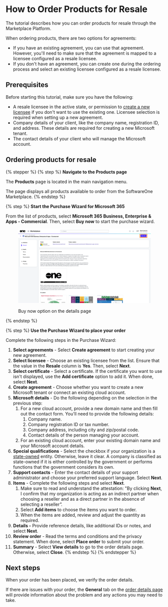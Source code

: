 # How to Order Products for Resale

The tutorial describes how you can order products for resale through the Marketplace Platform.&#x20;

When ordering products, there are two options for agreements:

* If you have an existing agreement, you can use that agreement. However, you'll need to make sure that the agreement is mapped to a licensee configured as a resale licensee.&#x20;
* If you don't have an agreement, you can create one during the ordering process and select an existing licensee configured as a resale licensee.

## Prerequisites <a href="#howtoorderamicrosoft365subscriptionforanexistingmicrosofttenant-prerequisites" id="howtoorderamicrosoft365subscriptionforanexistingmicrosofttenant-prerequisites"></a>

Before starting this tutorial, make sure you have the following:

* A resale licensee in the active state, or permission to [create a new licensee](how-to-configure-licensees-for-resale.md) if you don't want to use the existing one. Licensee selection is required when setting up a new agreement.&#x20;
* Company details of your client, like the company name, registration ID, and address. These details are required for creating a new Microsoft tenant.&#x20;
* The contact details of your client who will manage the Microsoft account.&#x20;

## Ordering products for resale

{% stepper %}
{% step %}
**Navigate to the Products page**

The **Products** page is located in the main navigation menu.&#x20;

The page displays all products available to order from the SoftwareOne Marketplace.
{% endstep %}

{% step %}
**Start the Purchase Wizard for Microsoft 365**

From the list of products, select **Microsoft 365 Business, Enterprise & Apps - Commercial**. Then, select **Buy now** to start the purchase wizard.

<figure><img src="../../../.gitbook/assets/MS365BuyNow.png" alt=""><figcaption><p>Buy now option on the details page</p></figcaption></figure>
{% endstep %}

{% step %}
**Use the Purchase Wizard to place your order**

Complete the following steps in the Purchase Wizard:

1. **Select agreements** - Select **Create agreement** to start creating your new agreement.
2. **Select licensee** - Choose an existing licensee from the list. Ensure that the value in the **Resale** column is **Yes**. Then, select **Next**.&#x20;
3. **Select certificate** - Select a certificate. If the certificate you want to use isn't displayed, use the **Add certificate** option to add it. When done, select **Next**.
4. **Create agreement** - Choose whether you want to create a new Microsoft tenant or connect an existing cloud account.
5. **Microsoft details** - Do the following depending on the selection in the previous step:
   1. For a new cloud account, provide a new domain name and then fill out the contact form. You'll need to provide the following details:
      1. Company name.
      2. Company registration ID or tax number.
      3. Company address, including city and zip/postal code.
      4. Contact details of the person managing your account.
   2. For an existing cloud account, enter your existing domain name and your Microsoft account details.
6. **Special qualifications** - Select the checkbox if your organization is a [state-owned](https://www.microsoft.com/en-us/legal/compliance/anticorruption/criteria) entity. Otherwise, leave it clear. A company is classified as state-owned if it is either controlled by the government or performs functions that the government considers its own.
7. **Support contacts** - Enter the contact details of your support administrator and choose your preferred support language. Select **Next**.
8. **Items** - Complete the following steps and select **Next**.
   1. Make sure to read and understand the attestation: "By clicking **Next**, I confirm that my organization is acting as an indirect partner when choosing a reseller and as a direct partner in the absence of selecting a reselle&#x72;_"._
   2. Select **Add items** to choose the items you want to order.&#x20;
   3. When the items are added, review and adjust the quantity as required.
9. **Details -** Provide reference details, like additional IDs or notes, and select **Next**.
10. **Review order** - Read the terms and conditions and the privacy statement. When done, select **Place order** to submit your order.
11. **Summary** - Select **View details** to go to the order details page. Otherwise, select **Close**.
{% endstep %}
{% endstepper %}

## Next steps <a href="#next-steps" id="next-steps"></a>

When your order has been placed, we verify the order details.

If there are issues with your order, the **General** tab on the [order details page](../../../modules-and-features/marketplace/orders/#subscription-details) will provide information about the problem and any actions you may need to take.
